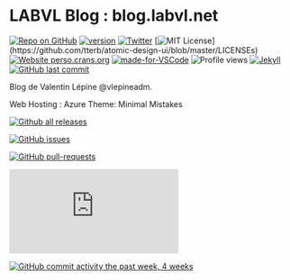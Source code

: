 # LABVL Blog : blog.labvl.net

[![Repo on GitHub](https://img.shields.io/badge/repo-GitHub-3D76C2.svg)](https://github.com/vlepineadm/blog.labvl.net.git)
[![version](https://img.shields.io/badge/version-0.1.0-blue)](#)
[![Twitter](https://img.shields.io/twitter/url/https/twitter.com/cloudposse.svg?style=social&label=Follow%20%40vlepineadm)](https://twitter.com/vlepineadm)
[![MIT License](https://img.shields.io/apm/l/atomic-design-ui.svg?)](https://github.com/tterb/atomic-design-ui/blob/master/LICENSEs)
[![Website perso.crans.org](https://img.shields.io/website-up-down-green-red/http/perso.crans.org.svg)](https://blog.labvl.net/)
[![made-for-VSCode](https://img.shields.io/badge/Made%20for-VSCode-1f425f.svg)](https://code.visualstudio.com/)
![Profile views](https://gpvc.arturio.dev/vlepineadm)
[![Jekyll](https://img.shields.io/badge/built%20for-Jekyll-red.svg)](https://jekyllrb.com/)
[![GitHub last commit](https://img.shields.io/github/last-commit/google/skia.svg?style=flat)]()

Blog de Valentin Lépine @vlepineadm.

Web Hosting : Azure
Theme: Minimal Mistakes





[![Github all releases](https://img.shields.io/github/downloads/Naereen/StrapDown.js/total.svg)](https://GitHub.com/vlepineadm/StrapDown.js/releases/)

[![GitHub issues](https://img.shields.io/github/issues/vlepineadm/StrapDown.js.svg)](https://GitHub.com/vlepineadm/StrapDown.js/issues/)

[![GitHub pull-requests](https://img.shields.io/github/issues-pr/vlepineadm/StrapDown.js.svg)](https://GitHub.com/vlepineadm/StrapDown.js/pull/)

[![Only 32 Kb](https://badge-size.herokuapp.com/Naereen/StrapDown.js/master/strapdown.min.js)](https://GitHub.com/vlepineadm/StrapDown.js/blob/master/strapdown.min.js)

[![GitHub commit activity the past week, 4 weeks](https://img.shields.io/github/commit-activity/m/eslint/eslint.svg?style=flat)]()



